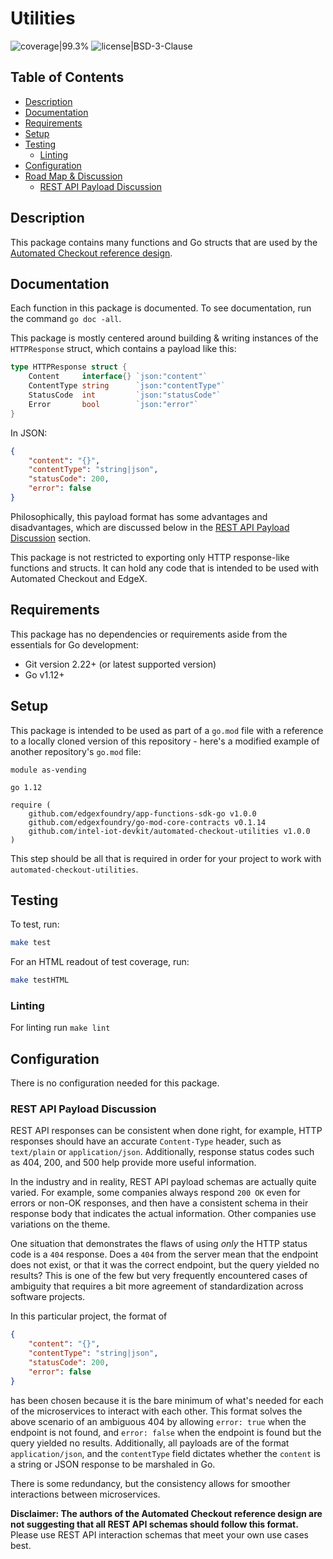 # Utilities

![coverage|99.3%](https://img.shields.io/static/v1?label=coverage&message=99.3%&color=brightgreen&style=flat-square) ![license|BSD-3-Clause](https://img.shields.io/static/v1?label=license&message=BSD-3-Clause&color=blue&style=flat-square)

## Table of Contents

<!-- toc -->

- [Description](#description)
- [Documentation](#documentation)
- [Requirements](#requirements)
- [Setup](#setup)
- [Testing](#testing)
  * [Linting](#linting)
- [Configuration](#configuration)
- [Road Map & Discussion](#road-map--discussion)
  * [REST API Payload Discussion](#rest-api-payload-discussion)

<!-- tocstop -->

## Description

This package contains many functions and Go structs that are used by the [Automated Checkout reference design](https://github.com/intel-iot-devkit/automated-checkout). 

## Documentation

Each function in this package is documented. To see documentation, run the command `go doc -all`.

This package is mostly centered around building & writing instances of the `HTTPResponse` struct, which contains a payload like this:

```go
type HTTPResponse struct {
	Content     interface{} `json:"content"`
	ContentType string      `json:"contentType"`
	StatusCode  int         `json:"statusCode"`
	Error       bool        `json:"error"`
}
```

In JSON:

```json
{
	"content": "{}",
	"contentType": "string|json",
	"statusCode": 200,
	"error": false
}
```

Philosophically, this payload format has some advantages and disadvantages, which are discussed below in the [REST API Payload Discussion](#rest-api-payload-discussion) section.

This package is not restricted to exporting only HTTP response-like functions and structs. It can hold any code that is intended to be used with Automated Checkout and EdgeX.

## Requirements

This package has no dependencies or requirements aside from the essentials for Go development:

- Git version 2.22+ (or latest supported version)
- Go v1.12+

## Setup

This package is intended to be used as part of a `go.mod` file with a reference to a locally cloned version of this repository - here's a modified example of another repository's `go.mod` file:

```
module as-vending

go 1.12

require (
	github.com/edgexfoundry/app-functions-sdk-go v1.0.0
	github.com/edgexfoundry/go-mod-core-contracts v0.1.14
	github.com/intel-iot-devkit/automated-checkout-utilities v1.0.0
)

```

This step should be all that is required in order for your project to work with `automated-checkout-utilities`.

## Testing

To test, run:

```bash
make test
```

For an HTML readout of test coverage, run:

```bash
make testHTML
```

### Linting

For linting run `make lint`

## Configuration

There is no configuration needed for this package.

### REST API Payload Discussion

REST API responses can be consistent when done right, for example, HTTP responses should have an accurate `Content-Type` header, such as `text/plain` or `application/json`. Additionally, response status codes such as 404, 200, and 500 help provide more useful information.

In the industry and in reality, REST API payload schemas are actually quite varied. For example, some companies always respond `200 OK` even for errors or non-OK responses, and then have a consistent schema in their response body that indicates the actual information. Other companies use variations on the theme.

One situation that demonstrates the flaws of using _only_ the HTTP status code is a `404` response. Does a `404` from the server mean that the endpoint does not exist, or that it was the correct endpoint, but the query yielded no results? This is one of the few but very frequently encountered cases of ambiguity that requires a bit more agreement of standardization across software projects.

In this particular project, the format of

```json
{
	"content": "{}",
	"contentType": "string|json",
	"statusCode": 200,
	"error": false
}
```

has been chosen because it is the bare minimum of what's needed for each of the microservices to interact with each other. This format solves the above scenario of an ambiguous 404 by allowing `error: true` when the endpoint is not found, and `error: false` when the endpoint is found but the query yielded no results. Additionally, all payloads are of the format `application/json`, and the `contentType` field dictates whether the `content` is a string or JSON response to be marshaled in Go.

There is some redundancy, but the consistency allows for smoother interactions between microservices.

**Disclaimer: The authors of the Automated Checkout reference design are not suggesting that all REST API schemas should follow this format.** Please use REST API interaction schemas that meet your own use cases best.
